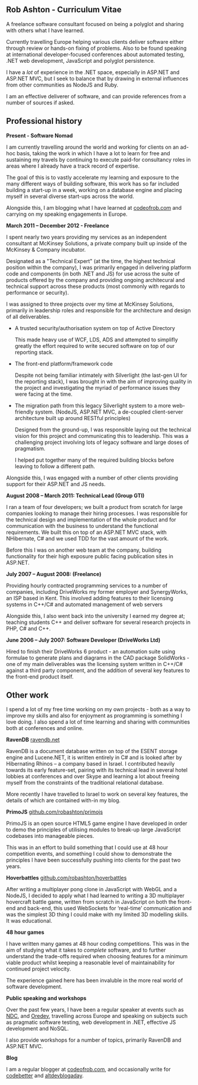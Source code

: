 Rob Ashton - Curriculum Vitae
------------

A freelance software consultant focused on being a polyglot and sharing with others what I have learned. 

Currently travelling Europe helping various clients deliver software either through review or hands-on fixing of problems. Also to be found speaking at international developer-focused conferences about automated testing, .NET web development, JavaScript and polyglot persistence. 

I have a *lot* of experience in the .NET space, especially in ASP.NET and ASP.NET MVC, but I seek to balance that by drawing in external influences from other communities as NodeJS and Ruby.

I am an effective deliverer of software, and can provide references from a number of sources if asked.

Professional history
---------------

**Present - Software Nomad**

I am currently travelling around the world and working for clients on an ad-hoc basis, taking the work in which I have a lot to learn for free and sustaining my travels by continuing to execute paid-for consultancy roles in areas where I already have a track record of expertise.

The goal of this is to vastly accelerate my learning and exposure to the many different ways of building software, this work has so far included building a start-up in a week, working on a database engine and placing myself in several diverse start-ups across the world.

Alongside this, I am blogging what I have learned at [codeofrob.com](http://codeofrob.com) and carrying on my speaking engagements in Europe.

**March 2011 – December 2012 - Freelance**

I spent nearly two years providing my services as an independent consultant at McKinsey Solutions, a private company built up inside of the McKinsey & Company incubator.

Designated as a "Technical Expert" (at the time, the highest technical position within the company), I was primarily engaged in delivering platform code and components (in both .NET and JS) for use across the suite of products offered by the company and providing ongoing architecural and technical support across these products (most commonly with regards to performance or security).

I was assigned to three projects over my time at McKinsey Solutions, primarily in leadership roles and responsible for the architecture and design of all deliverables.

- A trusted security/authorisation system on top of Active Directory 

  This made heavy use of WCF, LDS, ADS and attempted to simplifly greatly the effort required to write secured software on top of our reporting stack.

- The front-end platform/framework code

  Despite not being familiar intimately with Silverlight (the last-gen UI for the reporting stack), I was brought in with the aim of improving quality in the project and investigating the myriad of performance issues they were facing at the time.

- The migration path from this legacy Silverlight system to a more web-friendly system.  (NodeJS, ASP.NET MVC, a de-coupled client-server architecture built up around RESTful principles)

  Designed from the ground-up, I was responsible laying out the technical vision for this project and communicating this to leadership. This was a challenging project involving lots of legacy software and large doses of pragmatism.
  
  I helped put together many of the required building blocks before leaving to follow a different path. 

Alongside this, I was engaged with a number of other clients providing support for their ASP.NET and JS needs.

**August 2008 – March 2011: Technical Lead (Group GTI)**

I ran a team of four developers; we built a product from scratch for large companies looking to manage their hiring
processes. I was responsible for the technical design and implementation of the whole product and for communication with the business to understand the functional requirements. We built this on top of an ASP.NET MVC stack, with NHibernate, C# and we used TDD for the vast amount of the work.

Before this I was on another web team at the company, building functionality for their high exposure public facing publication sites in ASP.NET.

**July 2007 – August 2008: (Freelance)**

Providing hourly contracted programming services to a number of companies, including DriveWorks my former
employer and SynergyWorks, an ISP based in Kent. This involved adding features to their licensing systems in C++/C# and automated management of web servers

Alongside this, I also went back into the university I earned my degree at; teaching students C++ and deliver software for several research projects in PHP, C# and C++.

**June 2006 – July 2007: Software Developer (DriveWorks Ltd)**

Hired to finish their DriveWorks 6 product - an automation suite using formulae to generate plans and diagrams in the CAD package SolidWorks - one of my main deliverables was the licensing system written in C++/C# against a third party component, and the addition of several key features to the front-end product itself.

Other work
-----------------

I spend a lot of my free time working on my own projects - both as a way to improve my skills and also for enjoyment as programming is something I love doing. I also spend a lot of time learning and sharing with communities both at conferences and online.

**RavenDB** [ravendb.net](http://ravendb.net)

RavenDB is a document database written on top of the ESENT storage engine and Lucene.NET, it is written entirely in C# and is looked after by Hibernating Rhinos – a company based in Israel. I contributed heavily towards its early feature-set, pairing with its technical lead in several hotel lobbies at conferences and over Skype and learning a lot about freeing myself from the constraints of the traditional relational database. 

More recently I have travelled to Israel to work on several key features, the details of which are contained with-in my blog.


**PrimoJS** [github.com/robashton/primojs](http://github.com/robashton/primojs)

PrimoJS is an open source HTML5 game engine I have developed in order to demo the principles of utilising modules to break-up large JavaScript codebases into manageable pieces.

This was in an effort to build something that I could use at 48 hour competition events, and something I could show to demonstrate the principles I have been successfully pushing into clients for the past two years.

**Hoverbattles** [github.com/robashton/hoverbattles](http://github.com/robashton/hoverbattles)

After writing a multiplayer pong clone in JavaScript with WebGL and a NodeJS, I decided to apply what I had learned to writing a 3D multiplayer hovercraft battle game, written from scratch in JavaScript on both the front-end and back-end, this used WebSockets for ‘real-time’ communication and was the simplest 3D thing I could make with my limited 3D modelling skills. It was educational. 

**48 hour games**

I have written many games at 48 hour coding competitions. This was in the aim of studying what it takes to *complete* software, and to further understand the trade-offs required when choosing features for a minimum viable product whilst keeping a reasonable level of maintainability for continued project velocity.

The experience gained here has been invaluble in the more real world of software development.

**Public speaking and workshops**

Over the past few years, I have been a regular speaker at events such as [NDC](http://ndcoslo.com), and [Oredev](http://oredev.org), travelling across Europe and speaking on subjects such as pragmatic software testing, web development in .NET, effective JS development and NoSQL.

I also provide workshops for a number of topics, primarily RavenDB and ASP.NET MVC.

**Blog**

I am a regular blogger at [codeofrob.com](http://codeofrob.com), and occasionally write for [codebetter](http://codebetter.com) and [altdevblogaday](http://altdevblogaday.com).


